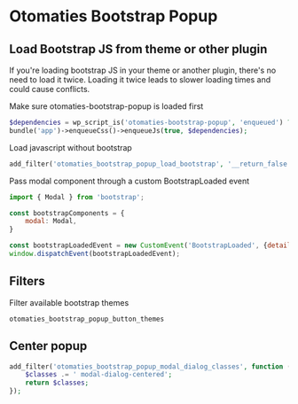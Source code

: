# Otomaties Bootstrap Popup

## Load Bootstrap JS from theme or other plugin

If you're loading bootstrap JS in your theme or another plugin, there's no need to load it twice. Loading it twice leads to slower loading times and could cause conflicts.

Make sure otomaties-bootstrap-popup is loaded first
```php
$dependencies = wp_script_is('otomaties-bootstrap-popup', 'enqueued') ? ['otomaties-bootstrap-popup'] : [];
bundle('app')->enqueueCss()->enqueueJs(true, $dependencies);
```

Load javascript without bootstrap
```php
add_filter('otomaties_bootstrap_popup_load_bootstrap', '__return_false');
```

Pass modal component through a custom BootstrapLoaded event
```javascript
import { Modal } from 'bootstrap';

const bootstrapComponents = {
    modal: Modal,
}

const bootstrapLoadedEvent = new CustomEvent('BootstrapLoaded', {detail: {components : bootstrapComponents}});
window.dispatchEvent(bootstrapLoadedEvent);
```

## Filters

Filter available bootstrap themes

`otomaties_bootstrap_popup_button_themes`

## Center popup
```php
add_filter('otomaties_bootstrap_popup_modal_dialog_classes', function ($classes) {
    $classes .= ' modal-dialog-centered';
    return $classes;
});
```

